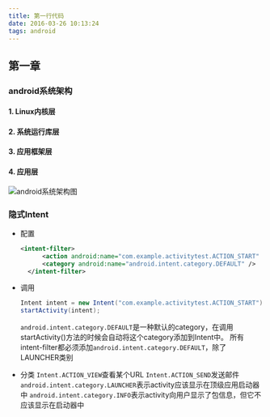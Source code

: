 ```yaml
---
title: 第一行代码
date: 2016-03-26 10:13:24
tags: android
---
```

## 第一章
### android系统架构
#### 1. Linux内核层
#### 2. 系统运行库层
#### 3. 应用框架层
#### 4. 应用层
![android系统架构图](/images/system.png)

### 隐式Intent
- 配置
  ```xml
  <intent-filter>
        <action android:name="com.example.activitytest.ACTION_START" />
        <category android:name="android.intent.category.DEFAULT" />
    </intent-filter>
  ```
- 调用
  ```java
  Intent intent = new Intent("com.example.activitytest.ACTION_START");
  startActivity(intent);
  ```
  `android.intent.category.DEFAULT`是一种默认的category，在调用startActivity()方法的时候会自动将这个category添加到Intent中。
  所有intent-filter都必须添加`android.intent.category.DEFAULT`，除了LAUNCHER类别

- 分类
  `Intent.ACTION_VIEW`查看某个URL
  `Intent.ACTION_SEND`发送邮件
  `android.intent.category.LAUNCHER`表示activity应该显示在顶级应用启动器中
  `android.intent.category.INFO`表示activity向用户显示了包信息，但它不应该显示在启动器中
  